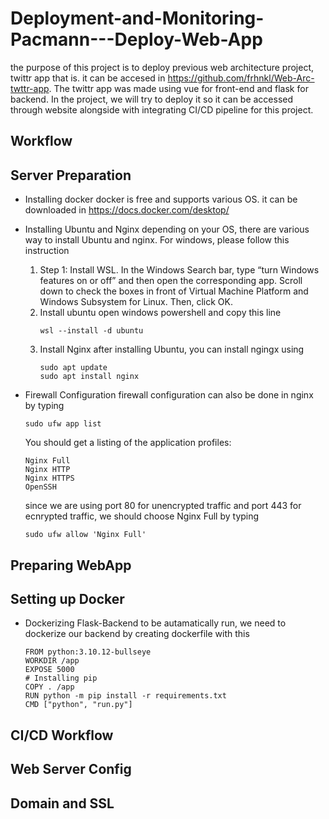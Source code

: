 # Deployment-and-Monitoring-Pacmann---Deploy-Web-App
the purpose of this project is to deploy previous web architecture project, twittr app that is. it can be accesed in https://github.com/frhnkl/Web-Arc-twttr-app. The twittr app  was made using vue for front-end and flask for backend. In the project, we will try to deploy it so it can be accessed through website alongside with integrating CI/CD pipeline for this project.
## Workflow
## Server Preparation
- Installing docker
  docker is free and supports various OS. it can be downloaded in https://docs.docker.com/desktop/
- Installing Ubuntu and Nginx
  depending on your OS, there are various way to install Ubuntu and nginx. For windows, please follow this instruction
  1. Step 1: Install WSL.
  In the Windows Search bar, type “turn Windows features on or off” and then open the corresponding app.
  Scroll down to check the boxes in front of Virtual Machine Platform and Windows Subsystem for Linux. Then, click OK.
  2. Install ubuntu
     open windows powershell and copy this line
      ```
     wsl --install -d ubuntu
      ```
  3. Install Nginx
     after installing Ubuntu, you can install ngingx using
     ```
     sudo apt update
     sudo apt install nginx
     ```

- Firewall Configuration
  firewall configuration can also be done in nginx by typing
  ```
  sudo ufw app list
  ```
  You should get a listing of the application profiles:
  ```
  Nginx Full
  Nginx HTTP
  Nginx HTTPS
  OpenSSH
  ```
  since we are using port 80 for unencrypted traffic and port 443 for ecnrypted traffic, we should choose Nginx Full by typing
  ```
  sudo ufw allow 'Nginx Full'
  ```
  
  
## Preparing WebApp
## Setting up Docker
- Dockerizing Flask-Backend
  to be autamatically run, we need to dockerize our backend by creating dockerfile with this
  ```
  FROM python:3.10.12-bullseye
  WORKDIR /app
  EXPOSE 5000
  # Installing pip
  COPY . /app
  RUN python -m pip install -r requirements.txt
  CMD ["python", "run.py"]
  ```
## CI/CD Workflow
## Web Server Config
## Domain and SSL
